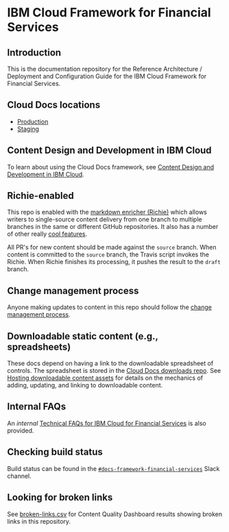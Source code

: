 # IBM Cloud Framework for Financial Services

## Introduction

This is the documentation repository for the Reference Architecture / Deployment and Configuration Guide for the IBM Cloud Framework for Financial Services.

## Cloud Docs locations

* [Production](https://cloud.ibm.com/docs/framework-financial-services)
* [Staging](https://test.cloud.ibm.com/docs/framework-financial-services)

## Content Design and Development in IBM Cloud

To learn about using the Cloud Docs framework, see [Content Design and Development in IBM Cloud](https://test.cloud.ibm.com/docs/writing?topic=writing-get-started-onboarding).

## Richie-enabled

This repo is enabled with the [markdown enricher (Richie)](https://github.ibm.com/cloud-docs-automation/md-enricher-for-cicd/wiki/Overview) which allows writers to single-source content delivery from one branch to multiple branches in the same or different GitHub repositories. It also has a number of other really [cool features](https://github.ibm.com/cloud-docs-automation/md-enricher-for-cicd/wiki/Usage#Versioning-content).

All PR's for new content should be made against the `source` branch. When content is committed to the `source` branch, the Travis script invokes the Richie. When Richie finishes its processing, it pushes the result to the `draft` branch.

## Change management process

Anyone making updates to content in this repo should follow the [change management process](https://github.ibm.com/cloud-docs-allowlist/framework-financial-services/blob/draft/internal/change-management.md).

## Downloadable static content (e.g., spreadsheets)

These docs depend on having a link to the downloadable spreadsheet of controls. The spreadsheet is stored in the [Cloud Docs downloads repo](https://github.ibm.com/cloud-content/downloads/tree/publish/framework-financial-services). See [Hosting downloadable content assets](https://test.cloud.ibm.com/docs/writing?topic=writing-download-assets) for details on the mechanics of adding, updating, and linking to downloadable content.

## Internal FAQs

An _internal_ [Technical FAQs for IBM Cloud for Financial Services](https://test.cloud.ibm.com/docs/framework-financial-services?topic=framework-financial-services-faqs-internal) is also provided.

## Checking build status

Build status can be found in the [`#docs-framework-financial-services`](https://ibm-cloudplatform.slack.com/archives/C01EKERFT7B) Slack channel.

## Looking for broken links

See [broken-links.csv](https://github.ibm.com/cloud-docs-allowlist/framework-financial-services/blob/draft-cqd/broken-links/broken-links.csv) for Content Quality Dashboard results showing broken links in this repository.


